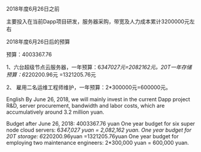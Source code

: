 2018年度6月26日之前

主要投入在当前Dapp项目研发，服务器采购，带宽及人力成本累计3200000元左右

2018年度6月26日后的预算

预算：4003367.76

1、六台超级节点云服务器，一年预算：6*347027元=2082162元。20T一年存储预算：6*220200.96元 =1321205.76元

2、 雇用二名运维工程师维护，一年预算：2*300000元=600000元。

English
By June 26, 2018, we will mainly invest in the current Dapp project R&D, server procurement, bandwidth and labor costs, which are accumulatively around 3.2 million yuan.

Budget after June 26, 2018: 4003367.76 yuan
One year budget for six super node cloud servers: 6*347,027 yuan = 2,082,162 yuan.
One year budget for 20T storage: 6*220200.96yuan =1321205.76yuan
One year budget for employing two maintenance engineers: 2*300,000 yuan = 600,000 yuan.
